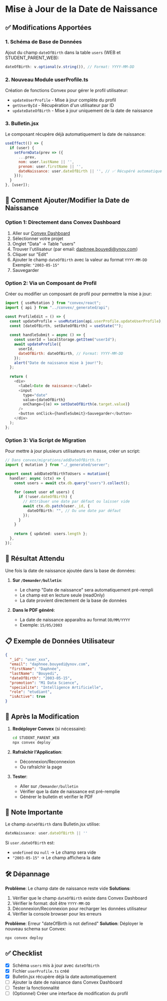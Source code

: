# Mise à Jour de la Date de Naissance

## ✅ Modifications Apportées

### 1. **Schéma de Base de Données**
Ajout du champ `dateOfBirth` dans la table `users` (WEB et STUDENT_PARENT_WEB):
```typescript
dateOfBirth: v.optional(v.string()), // Format: YYYY-MM-DD
```

### 2. **Nouveau Module userProfile.ts**
Création de fonctions Convex pour gérer le profil utilisateur:
- `updateUserProfile` - Mise à jour complète du profil
- `getUserById` - Récupération d'un utilisateur par ID
- `updateDateOfBirth` - Mise à jour uniquement de la date de naissance

### 3. **Bulletin.jsx**
Le composant récupère déjà automatiquement la date de naissance:
```javascript
useEffect(() => {
  if (user) {
    setFormData(prev => ({
      ...prev,
      nom: user.lastName || '',
      prenom: user.firstName || '',
      dateNaissance: user.dateOfBirth || '', // ✅ Récupéré automatiquement
    }));
  }
}, [user]);
```

## 📝 Comment Ajouter/Modifier la Date de Naissance

### Option 1: Directement dans Convex Dashboard
1. Aller sur [Convex Dashboard](https://dashboard.convex.dev)
2. Sélectionner votre projet
3. Onglet "Data" → Table "users"
4. Trouver l'utilisateur (par email: daphnee.bouyedi@ynov.com)
5. Cliquer sur "Edit"
6. Ajouter le champ `dateOfBirth` avec la valeur au format `YYYY-MM-DD`
   Exemple: `"2003-05-15"`
7. Sauvegarder

### Option 2: Via un Composant de Profil
Créer ou modifier un composant de profil pour permettre la mise à jour:

```javascript
import { useMutation } from "convex/react";
import { api } from "../convex/_generated/api";

const ProfileEdit = () => {
  const updateProfile = useMutation(api.userProfile.updateUserProfile);
  const [dateOfBirth, setDateOfBirth] = useState("");
  
  const handleSubmit = async () => {
    const userId = localStorage.getItem("userId");
    await updateProfile({
      userId,
      dateOfBirth: dateOfBirth, // Format: YYYY-MM-DD
    });
    alert("Date de naissance mise à jour!");
  };
  
  return (
    <div>
      <label>Date de naissance:</label>
      <input 
        type="date" 
        value={dateOfBirth}
        onChange={(e) => setDateOfBirth(e.target.value)}
      />
      <button onClick={handleSubmit}>Sauvegarder</button>
    </div>
  );
};
```

### Option 3: Via Script de Migration
Pour mettre à jour plusieurs utilisateurs en masse, créer un script:

```typescript
// Dans convex/migrations/addDateOfBirth.ts
import { mutation } from "./_generated/server";

export const addDateOfBirthToUsers = mutation({
  handler: async (ctx) => {
    const users = await ctx.db.query("users").collect();
    
    for (const user of users) {
      if (!user.dateOfBirth) {
        // Attribuer une date par défaut ou laisser vide
        await ctx.db.patch(user._id, {
          dateOfBirth: "", // Ou une date par défaut
        });
      }
    }
    
    return { updated: users.length };
  },
});
```

## 🎯 Résultat Attendu

Une fois la date de naissance ajoutée dans la base de données:

1. **Sur `/Demander/bulletin`**:
   - Le champ "Date de naissance" sera automatiquement pré-rempli
   - Le champ est en lecture seule (readOnly)
   - La date provient directement de la base de données

2. **Dans le PDF généré**:
   - La date de naissance apparaîtra au format `DD/MM/YYYY`
   - Exemple: `15/05/2003`

## 📋 Exemple de Données Utilisateur

```json
{
  "_id": "user_xxx",
  "email": "daphnee.bouyedi@ynov.com",
  "firstName": "Daphnée",
  "lastName": "Bouyedi",
  "dateOfBirth": "2003-05-15",
  "promotion": "M1 Data Science",
  "specialite": "Intelligence Artificielle",
  "role": "etudiant",
  "isActive": true
}
```

## 🔄 Après la Modification

1. **Redéployer Convex** (si nécessaire):
   ```bash
   cd STUDENT_PARENT_WEB
   npx convex deploy
   ```

2. **Rafraîchir l'Application**:
   - Déconnexion/Reconnexion
   - Ou rafraîchir la page

3. **Tester**:
   - Aller sur `/Demander/bulletin`
   - Vérifier que la date de naissance est pré-remplie
   - Générer le bulletin et vérifier le PDF

## 📝 Note Importante

Le champ `dateOfBirth` dans Bulletin.jsx utilise:
```javascript
dateNaissance: user.dateOfBirth || ''
```

Si `user.dateOfBirth` est:
- `undefined` ou `null` → Le champ sera vide
- `"2003-05-15"` → Le champ affichera la date

## 🛠️ Dépannage

**Problème**: Le champ date de naissance reste vide
**Solutions**:
1. Vérifier que le champ `dateOfBirth` existe dans Convex Dashboard
2. Vérifier le format: doit être `YYYY-MM-DD`
3. Déconnexion/Reconnexion pour recharger les données utilisateur
4. Vérifier la console browser pour les erreurs

**Problème**: Erreur "dateOfBirth is not defined"
**Solution**: Déployer le nouveau schema sur Convex:
```bash
npx convex deploy
```

## ✅ Checklist

- [x] Schéma `users` mis à jour avec `dateOfBirth`
- [x] Fichier `userProfile.ts` créé
- [x] Bulletin.jsx récupère déjà la date automatiquement
- [ ] Ajouter la date de naissance dans Convex Dashboard
- [ ] Tester la fonctionnalité
- [ ] (Optionnel) Créer une interface de modification du profil
